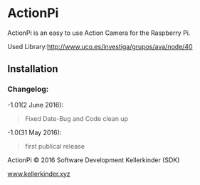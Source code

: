 # ActionPi

ActionPi is an easy to use Action Camera for the Raspberry Pi.

Used Library:http://www.uco.es/investiga/grupos/ava/node/40

## Installation



### Changelog:

-1.01(2 June 2016):

>Fixed Date-Bug and Code clean up

-1.0(31 May 2016): 

>first publical release


ActionPi © 2016 Software Development Kellerkinder (SDK)

www.kellerkinder.xyz
